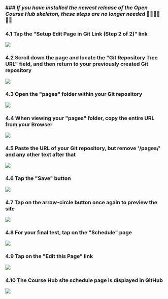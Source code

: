 
### ### _If you have installed the newest release of the Open Course Hub skeleton, these steps are no longer needed_ 👏🏼👏🏼👏🏼

### 4.1 Tap the "Setup Edit Page in Git Link (Step 2 of 2)" link

![][33]

[33]: ../../images/course-hub-with-git-sync---install-and-configure-on-reclaim-hosting/tap-the--setup-edit-page-in-git-link--step-2-of-2---link.png

### 4.2 Scroll down the page and locate the "Git Repository Tree URL" field, and then return to your previously created Git repository

![][34]

[34]: ../../images/course-hub-with-git-sync---install-and-configure-on-reclaim-hosting/scroll-down-the-page-and-locate-the--git-repository-tree-url--field--and-then-return-to-your-previou.png

### 4.3 Open the "pages" folder within your Git repository

![][35]

[35]: ../../images/course-hub-with-git-sync---install-and-configure-on-reclaim-hosting/open-the--pages--folder-within-your-git-repository.png

### 4.4 When viewing your "pages" folder, copy the entire URL from your Browser

![][36]

[36]: ../../images/course-hub-with-git-sync---install-and-configure-on-reclaim-hosting/when-viewing-your--pages--folder--copy-the-entire-url-from-your-browser.png

### 4.5 Paste the URL of your Git repository, but remove '/pages/' and any other text after that

![][37]

[37]: ../../images/course-hub-with-git-sync---install-and-configure-on-reclaim-hosting/paste-the-url-of-your-git-repository--but-remove---pages---and-any-other-text-after-that.png

### 4.6 Tap the "Save" button

![][38]

[38]: ../../images/course-hub-with-git-sync---install-and-configure-on-reclaim-hosting/tap-the--save--button-1.png

### 4.7 Tap on the arrow-circle button once again to preview the site

![][39]

[39]: ../../images/course-hub-with-git-sync---install-and-configure-on-reclaim-hosting/tap-on-the-arrow-circle-button-once-again-to-preview-the-site.png

### 4.8 For your final test, tap on the "Schedule" page

![][40]

[40]: ../../images/course-hub-with-git-sync---install-and-configure-on-reclaim-hosting/for-your-final-test--tap-on-the--schedule--page.png

### 4.9 Tap on the "Edit this Page" link

![][41]

[41]: ../../images/course-hub-with-git-sync---install-and-configure-on-reclaim-hosting/tap-on-the--edit-this-page--link.png

### 4.10 The Course Hub site schedule page is displayed in GitHub

![][42]

[42]: ../../images/course-hub-with-git-sync---install-and-configure-on-reclaim-hosting/the-course-hub-site-schedule-page-is-displayed-in-github.png
